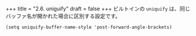 +++
title = "2.6. uniguify"
draft = false
+++
ビルトインの `uniquify` は、同じバッファ名が開かれた場合に区別する設定です。

```elisp
(setq uniquify-buffer-name-style 'post-forward-angle-brackets)
```

